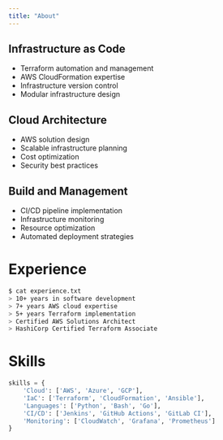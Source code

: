 ```yaml
---
title: "About"
---
```



## Infrastructure as Code
- Terraform automation and management
- AWS CloudFormation expertise
- Infrastructure version control
- Modular infrastructure design

## Cloud Architecture
- AWS solution design
- Scalable infrastructure planning
- Cost optimization
- Security best practices

## Build and Management
- CI/CD pipeline implementation
- Infrastructure monitoring
- Resource optimization
- Automated deployment strategies

# Experience

```bash
$ cat experience.txt
> 10+ years in software development
> 7+ years AWS cloud expertise
> 5+ years Terraform implementation
> Certified AWS Solutions Architect
> HashiCorp Certified Terraform Associate
```

# Skills

```python
skills = {
    'Cloud': ['AWS', 'Azure', 'GCP'],
    'IaC': ['Terraform', 'CloudFormation', 'Ansible'],
    'Languages': ['Python', 'Bash', 'Go'],
    'CI/CD': ['Jenkins', 'GitHub Actions', 'GitLab CI'],
    'Monitoring': ['CloudWatch', 'Grafana', 'Prometheus']
}
``` 
